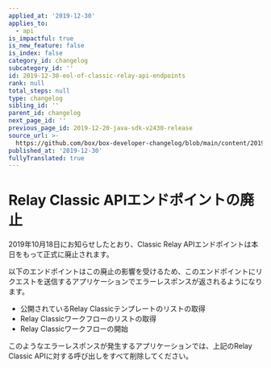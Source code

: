 ```yaml
---
applied_at: '2019-12-30'
applies_to:
  - api
is_impactful: true
is_new_feature: false
is_index: false
category_id: changelog
subcategory_id: ''
id: 2019-12-30-eol-of-classic-relay-api-endpoints
rank: null
total_steps: null
type: changelog
sibling_id: ''
parent_id: changelog
next_page_id: ''
previous_page_id: 2019-12-20-java-sdk-v2430-release
source_url: >-
  https://github.com/box/box-developer-changelog/blob/main/content/2019/12-30-eol-of-classic-relay-api-endpoints.md
published_at: '2019-12-30'
fullyTranslated: true
---
```

# Relay Classic APIエンドポイントの廃止

2019年10月18日にお知らせしたとおり、Classic Relay APIエンドポイントは本日をもって正式に廃止されます。

以下のエンドポイントはこの廃止の影響を受けるため、このエンドポイントにリクエストを送信するアプリケーションでエラーレスポンスが返されるようになります。

* 公開されているRelay Classicテンプレートのリストの取得
* Relay Classicワークフローのリストの取得
* Relay Classicワークフローの開始

このようなエラーレスポンスが発生するアプリケーションでは、上記のRelay Classic APIに対する呼び出しをすべて削除してください。
